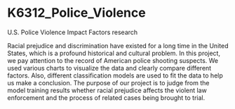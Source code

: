# K6312_Police_Violence
U.S. Police Violence Impact Factors research

Racial prejudice and discrimination have existed for a long time in the United States, which is a profound historical and cultural problem. In this project, we pay attention to the record of American police shooting suspects. We used various charts to visualize the data and clearly compare different factors. Also, different classification models are used to fit the data to help us make a conclusion. The purpose of our project is to judge from the model training results whether racial prejudice affects the violent law enforcement and the process of related cases being brought to trial.
